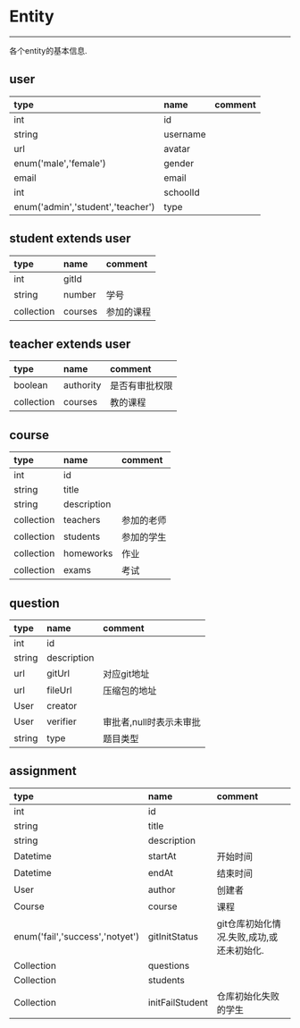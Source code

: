 # Entity

---

各个entity的基本信息.

## user

| type | name | comment |
| :--- | :--- | :--- |
| int | id |  |
| string | username |  |
| url | avatar |  |
| enum\('male','female'\) | gender |  |
| email | email |  |
| int | schoolId |  |
| enum\('admin','student','teacher'\) | type |  |

## student extends user

| type | name | comment |
| :--- | :--- | :--- |
| int | gitId |  |
| string | number | 学号 |
| collection | courses | 参加的课程 |

## teacher extends user

| type | name | comment |
| :--- | :--- | :--- |
| boolean | authority | 是否有审批权限 |
| collection | courses | 教的课程 |

## course

| type | name | comment |
| :--- | :--- | :--- |
| int | id |  |
| string | title |  |
| string | description |  |
| collection | teachers | 参加的老师 |
| collection | students | 参加的学生 |
| collection | homeworks | 作业 |
| collection | exams | 考试 |

## question

| type | name | comment |
| :--- | :--- | :--- |
| int | id |  |
| string | description |  |
| url | gitUrl | 对应git地址 |
| url | fileUrl | 压缩包的地址 |
| User | creator |  |
| User | verifier | 审批者,null时表示未审批 |
| string | type | 题目类型 |

## assignment

| type | name | comment |
| :--- | :--- | :--- |
| int | id |  |
| string | title |  |
| string | description |  |
| Datetime | startAt | 开始时间 |
| Datetime | endAt | 结束时间 |
| User | author | 创建者 |
| Course | course | 课程 |
| enum\('fail','success','notyet'\) | gitInitStatus | git仓库初始化情况.失败,成功,或还未初始化. |
| Collection | questions |  |
| Collection | students |  |
| Collection | initFailStudent | 仓库初始化失败的学生 |



